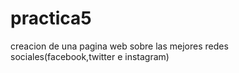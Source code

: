 # practica5
creacion de una pagina web sobre las mejores redes sociales(facebook,twitter e instagram)

